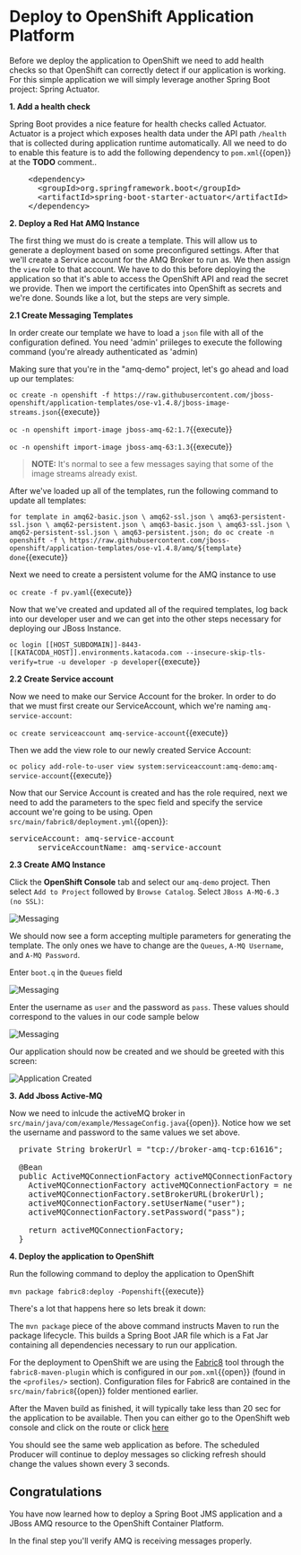 # Deploy to OpenShift Application Platform

Before we deploy the application to OpenShift we need to add health checks so that OpenShift can correctly detect if our application is working. For this simple application we will simply leverage another Spring Boot project: Spring Actuator.

**1. Add a health check**

Spring Boot provides a nice feature for health checks called Actuator. Actuator is a project which exposes health data under the API path `/health` that is collected during application runtime automatically. All we need to do to enable this feature is to add the following dependency to ``pom.xml``{{open}} at the **TODO** comment..

<pre class="file" data-filename="pom.xml" data-target="insert" data-marker="<!-- TODO: Add Actuator dependency here -->">
    &lt;dependency&gt;
      &lt;groupId&gt;org.springframework.boot&lt;/groupId&gt;
      &lt;artifactId&gt;spring-boot-starter-actuator&lt;/artifactId&gt;
    &lt;/dependency&gt;
</pre>

**2. Deploy a Red Hat AMQ Instance**

The first thing we must do is create a template. This will allow us to generate a deployment based on some preconfigured settings.  After that we'll create a Service account for the AMQ Broker to run as. We then assign the `view` role to that account. We have to do this before deploying the application so that it's able to access the OpenShift API and read the secret we provide. Then we import the certificates into OpenShift as secrets and we're done. Sounds like a lot, but the steps are very simple.

**2.1 Create Messaging Templates**

In order create our template we have to load a `json` file with all of the configuration defined. You need 'admin' priileges to execute the following command (you're already authenticated as 'admin)

Making sure that you're in the "amq-demo" project, let's go ahead and load up our templates:

``oc create -n openshift -f https://raw.githubusercontent.com/jboss-openshift/application-templates/ose-v1.4.8/jboss-image-streams.json``{{execute}}

``oc -n openshift import-image jboss-amq-62:1.7``{{execute}}

``oc -n openshift import-image jboss-amq-63:1.3``{{execute}}

<!-- ``oc create -f https://raw.githubusercontent.com/openshift/openshift-ansible/master/roles/openshift_examples/files/examples/v1.3/xpaas-templates/amq62-ssl.json -n openshift``{{execute}} -->

>**NOTE:** It's normal to see a few messages saying that some of the image streams already exist.

After we've loaded up all of the templates, run the following command to update all templates:

``for template in amq62-basic.json \
 amq62-ssl.json \
 amq63-persistent-ssl.json \
 amq62-persistent.json \
 amq63-basic.json \
 amq63-ssl.json \
 amq62-persistent-ssl.json \
 amq63-persistent.json;
 do
 oc create -n openshift -f \
 https://raw.githubusercontent.com/jboss-openshift/application-templates/ose-v1.4.8/amq/${template}
 done``{{execute}}

Next we need to create a persistent volume for the AMQ instance to use

``oc create -f pv.yaml``{{execute}}

Now that we've created and updated all of the required templates, log back into our developer user and we can get into the other steps necessary for deploying our JBoss Instance.

``oc login [[HOST_SUBDOMAIN]]-8443-[[KATACODA_HOST]].environments.katacoda.com --insecure-skip-tls-verify=true -u developer -p developer``{{execute}}

**2.2 Create Service account**

Now we need to make our Service Account for the broker. In order to do that we must first create our ServiceAccount, which we're naming `amq-service-account`:

``oc create serviceaccount amq-service-account``{{execute}}

Then we add the view role to our newly created Service Account:

``oc policy add-role-to-user view system:serviceaccount:amq-demo:amq-service-account``{{execute}}

Now that our Service Account is created and has the role required, next we need to add the parameters to the spec field and specify the service account we're going to be using. Open ``src/main/fabric8/deployment.yml``{{open}}:

<pre class="file" data-filename="src/main/fabric8/deployment.yml" data-target="insert" data-marker="# TODO: Add Service Account variables">
serviceAccount: amq-service-account
      serviceAccountName: amq-service-account
</pre>


**2.3 Create AMQ Instance**

Click the **OpenShift Console** tab and select our `amq-demo` project. Then select `Add to Project` followed by `Browse Catalog`. Select `JBoss A-MQ-6.3 (no SSL)`: 

![Messaging](/openshift/assets/middleware/rhoar-messaging/amq62-ssl.png)

We should now see a form accepting multiple parameters for generating the template. The only ones we have to change are the `Queues`, `A-MQ Username`, and `A-MQ Password`.

Enter `boot.q` in the `Queues` field

![Messaging](/openshift/assets/middleware/rhoar-messaging/queues.png)

Enter the username as `user` and the password as `pass`. These values should correspond to the values in our code sample below
  
![Messaging](/openshift/assets/middleware/rhoar-messaging/credentials.png)

Our application should now be created and we should be greeted with this screen:

![Application Created](/openshift/assets/middleware/rhoar-messaging/app-created.png)


**3. Add Jboss Active-MQ**

Now we need to inlcude the activeMQ broker in ```src/main/java/com/example/MessageConfig.java```{{open}}. Notice how we set the username and password to the same values we set above.
<pre class="file" data-filename="src/main/java/com/example/MessageConfig.java" data-target="insert" data-marker="//TODO Add JBoss AMQ integration">
  private String brokerUrl = "tcp://broker-amq-tcp:61616";

  @Bean
  public ActiveMQConnectionFactory activeMQConnectionFactory() {
    ActiveMQConnectionFactory activeMQConnectionFactory = new ActiveMQConnectionFactory();
    activeMQConnectionFactory.setBrokerURL(brokerUrl);
    activeMQConnectionFactory.setUserName("user");
    activeMQConnectionFactory.setPassword("pass");

    return activeMQConnectionFactory;
  }
</pre>

**4. Deploy the application to OpenShift**

Run the following command to deploy the application to OpenShift

``mvn package fabric8:deploy -Popenshift``{{execute}}

There's a lot that happens here so lets break it down:

The `mvn package` piece of the above command instructs Maven to run the package lifecycle. This builds a Spring Boot JAR file which is a Fat Jar containing all dependencies necessary to run our application.

For the deployment to OpenShift we are using the [Fabric8](https://fabric8.io/) tool through the `fabric8-maven-plugin` which is configured in our ``pom.xml``{{open}} (found in the `<profiles/>` section). Configuration files for Fabric8 are contained in the ``src/main/fabric8``{{open}} folder mentioned earlier.

After the Maven build as finished, it will typically take less than 20 sec for the application to be available. Then you can either go to the OpenShift web console and click on the route or click [here](http://rhoar-training-amq-demo.[[HOST_SUBDOMAIN]]-80-[[KATACODA_HOST]].environments.katacoda.com)

You should see the same web application as before. The scheduled Producer will continue to deploy messages so clicking refresh should change the values shown every 3 seconds.

## Congratulations

You have now learned how to deploy a Spring Boot JMS application and a JBoss AMQ resource to the OpenShift Container Platform.

In the final step you'll verify AMQ is receiving messages properly.